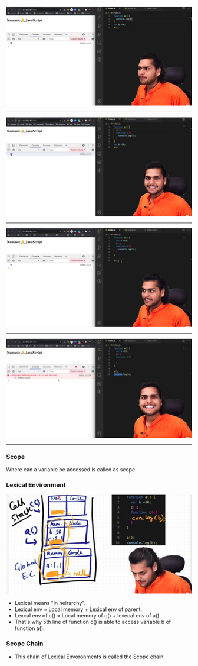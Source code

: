 ![alt text](image.png)

-------------------

![alt text](image-1.png)

---------------------

![alt text](image-2.png)

---------------------

![alt text](image-3.png)

---------------------


### Scope

Where can a variable be accessed is called as scope.

### Lexical Environment

![alt text](image-6.png)

- Lexical means "in heirarchy".
- Lexical env = Local memory + Lexical env of parent.
- Lexcal env of c() = Local memory of c() + lexecal env of a()
- That's why 5th line of function c() is able to access variable b of function a().


### Scope Chain

- This chain of Lexical Envoronments is called the Scope chain.